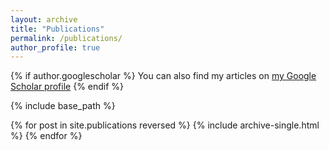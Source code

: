 ```yaml
---
layout: archive
title: "Publications"
permalink: /publications/
author_profile: true
---
```



{% if author.googlescholar %}
  You can also find my articles on [my Google Scholar profile](https://scholar.google.com/citations?user=_ZJ9X0QAAAAJ&hl=fr&authuser=1) 
{% endif %}

{% include base_path %}

{% for post in site.publications reversed %}
  {% include archive-single.html %}
{% endfor %}
